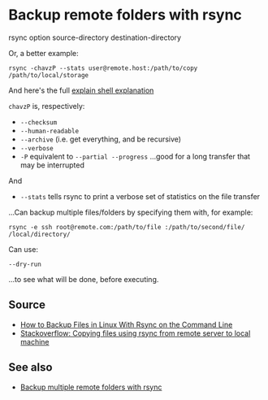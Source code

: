 ﻿# Backup remote folders with rsync

  rsync option source-directory destination-directory

Or, a better example:

	rsync -chavzP --stats user@remote.host:/path/to/copy /path/to/local/storage

And here's the full [explain shell explanation](https://explainshell.com/explain?cmd=rsync+-chavzP+--stats+user%40remote.host%3A%2Fpath%2Fto%2Fcopy+%2Fpath%2Fto%2Flocal%2Fstorage)

`chavzP` is, respectively:

 * `--checksum`
 * `--human-readable`
 * `--archive` (i.e. get everything, and be recursive)
 * `--verbose`
 * `-P` equivalent to `--partial --progress` ...good for a long transfer that may be interrupted

And

 * `--stats` tells  rsync to print a verbose set of statistics on the file transfer

...Can backup multiple files/folders by specifying them with, for example:

	rsync -e ssh root@remote.com:/path/to/file :/path/to/second/file/ /local/directory/

Can use:

	--dry-run

...to see what will be done, before executing.

## Source

 * [How to Backup Files in Linux With Rsync on the Command Line](https://www.linux.com/learn/how-backup-files-linux-rsync-command-line)
 * [Stackoverflow: Copying files using rsync from remote server to local machine](https://stackoverflow.com/questions/9090817/copying-files-using-rsync-from-remote-server-to-local-machine)

 ## See also

 * [Backup multiple remote folders with rsync](backup_multiple_remote_folders_with_rsync.md)
